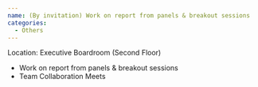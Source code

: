 ```yaml
---
name: (By invitation) Work on report from panels & breakout sessions
categories:
  - Others
---
```


Location: Executive Boardroom (Second Floor)

- Work on report from panels & breakout sessions
- Team Collaboration Meets